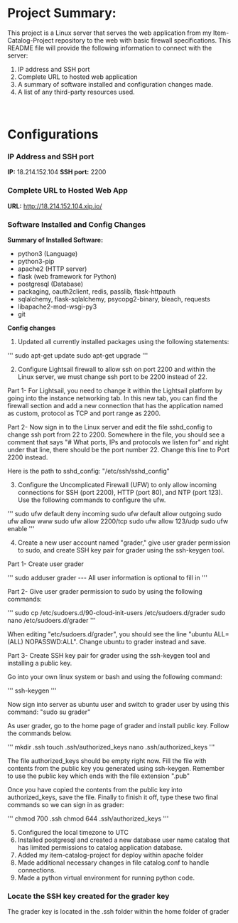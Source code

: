 # Project Summary: #

This project is a Linux server that serves the web application from my Item-
Catalog-Project repository to the web with basic firewall specifications.
This README file will provide the following information to connect with the
server:

1. IP address and SSH port
2. Complete URL to hosted web application
3. A summary of software installed and configuration changes made.
4. A list of any third-party resources used.

<br/>

# Configurations #  

### IP Address and SSH port ###

**IP:** 18.214.152.104
**SSH port:** 2200

### Complete URL to Hosted Web App ###

**URL:** http://18.214.152.104.xip.io/

### Software Installed and Config Changes ###

**Summary of Installed Software:**

* python3 (Language)
* python3-pip
* apache2 (HTTP server)
* flask (web framework for Python)
* postgresql (Database)
* packaging, oauth2client, redis, passlib, flask-httpauth
* sqlalchemy, flask-sqlalchemy, psycopg2-binary, bleach, requests
* libapache2-mod-wsgi-py3
* git

**Config changes**

1. Updated all currently installed packages using the following statements:

'''
sudo apt-get update
sudo apt-get upgrade
'''

2. Configure Lightsail firewall to allow ssh on port 2200 and within the Linux
server, we must change ssh port to be 2200 instead of 22.

Part 1- For Lightsail, you need to change it within the Lightsail platform by going into
the instance networking tab. In this new tab, you can find the firewall section
and add a new connection that has the application named as custom, protocol
as TCP and port range as 2200.

Part 2- Now sign in to the Linux server and edit the file sshd_config to change
ssh port from 22 to 2200. Somewhere in the file, you should see a comment that
says "# What ports, IPs and protocols we listen for" and right under that line,
there should be the port number 22. Change this line to Port 2200 instead.

Here is the path to sshd_config: "/etc/ssh/sshd_config"

3. Configure the Uncomplicated Firewall (UFW) to only allow incoming connections
for SSH (port 2200), HTTP (port 80), and NTP (port 123). Use the following
commands to configure the ufw.

'''
sudo ufw default deny incoming
sudo ufw default allow outgoing
sudo ufw allow www
sudo ufw allow 2200/tcp
sudo ufw allow 123/udp
sudo ufw enable
'''

4. Create a new user account named "grader," give user grader permission to
sudo, and create SSH key pair for grader using the ssh-keygen tool.


Part 1- Create user grader

'''
sudo adduser grader --- All user information is optional to fill in
'''

Part 2- Give user grader permission to sudo by using the following commands:

'''
sudo cp /etc/sudoers.d/90-cloud-init-users /etc/sudoers.d/grader
sudo nano /etc/sudoers.d/grader
'''

When editing "etc/sudoers.d/grader", you should see the line
"ubuntu ALL=(ALL) NOPASSWD:ALL". Change ubuntu to grader instead and save.

Part 3- Create SSH key pair for grader using the ssh-keygen tool and installing
a public key.

Go into your own linux system or bash and using the following command:

'''
ssh-keygen
'''

Now sign into server as ubuntu user and switch to grader user by using this
command: "sudo su grader"

As user grader, go to the home page of grader and install public key. Follow
the commands below.

'''
mkdir .ssh
touch .ssh/authorized_keys
nano .ssh/authorized_keys
'''

The file authorized_keys should be empty right now. Fill the file with contents
from the public key you generated using ssh-keygen. Remember to use the public key
which ends with the file extension ".pub"

Once you have copied the contents from the public key into authorized_keys,
save the file. Finally to finish it off, type these two final commands so
we can sign in as grader:

'''
chmod 700 .ssh
chmod 644 .ssh/authorized_keys
'''

5. Configured the local timezone to UTC </br>
6. Installed postgresql and created a new database user name catalog that has limited permissions
  to catalog application database. </br>
7. Added my item-catalog-project for deploy within apache folder </br>
8. Made additional necessary changes in file catalog.conf to handle connections. </br>
9. Made a python virtual environment for running python code. </br>

### Locate the SSH key created for the grader key ###

The grader key is located in the .ssh folder within the home folder of grader
